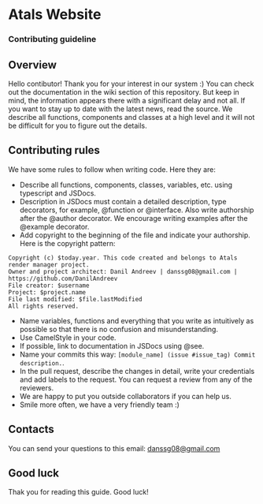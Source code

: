 # Atals Website
### Contributing guideline
## Overview
Hello contibutor! Thank you for your interest in our system :)
You can check out the documentation in the wiki section of this repository. But keep in mind, the information appears there with a significant delay and not all.
If you want to stay up to date with the latest news, read the source.
We describe all functions, components and classes at a high level and it will not be difficult for you to figure out the details.
## Contributing rules
We have some rules to follow when writing code. Here they are:
* Describe all functions, components, classes, variables, etc. using typescript and JSDocs.
* Description in JSDocs must contain a detailed description, type decorators, for example, @function or @interface. Also write authorship after the @author decorator. We encourage writing examples after the @example decorator.
* Add copyright to the beginning of the file and indicate your authorship. Here is the copyright pattern:
```
Copyright (c) $today.year. This code created and belongs to Atals render manager project. 
Owner and project architect: Danil Andreev | danssg08@gmail.com |  https://github.com/DanilAndreev
File creator: $username
Project: $project.name
File last modified: $file.lastModified
All rights reserved.
```
* Name variables, functions and everything that you write as intuitively as possible so that there is no confusion and misunderstanding.
* Use CamelStyle in your code.
* If possible, link to documentation in JSDocs using @see.
* Name your commits this way: ```[module_name] (issue #issue_tag) Commit description.```.
* In the pull request, describe the changes in detail, write your credentials and add labels to the request. You can request a review from any of the reviewers.
* We are happy to put you outside collaborators if you can help us.
* Smile more often, we have a very friendly team :)
## Contacts
You can send your questions to this email: danssg08@gmail.com
## Good luck
Thak you for reading this guide. Good luck!
